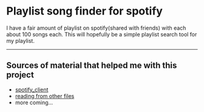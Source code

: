 # Playlist song finder for spotify
I have a fair amount of playlist on spotify(shared with friends) with each about 100 songs each.
This will hopefully be a simple playlist search tool for my playlist. 


---
## Sources of material that helped me with this project
- [spotify_client](https://youtu.be/xdq6Gz33khQ)
- [reading from other files](https://stackoverflow.com/questions/3277503/how-to-read-a-file-line-by-line-into-a-list?rq=1)
- more coming... 

